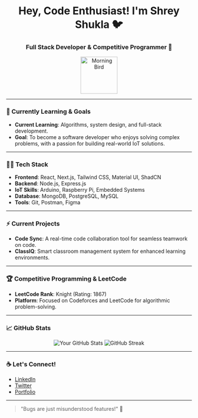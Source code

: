 <h1 align="center">Hey, Code Enthusiast! I'm Shrey Shukla 🐦</h1>
<h3 align="center">Full Stack Developer & Competitive Programmer 🚀</h3>

<p align="center">
  <img src="https://media1.tenor.com/m/jHg-q58KgiYAAAAC/scaler-create-impact.gif" width="100" alt="Morning Bird">
</p>

---

### 🌱 Currently Learning & Goals

- **Current Learning**: Algorithms, system design, and full-stack development.
- **Goal**: To become a software developer who enjoys solving complex problems, with a passion for building real-world IoT solutions.

---

### 👨‍💻 Tech Stack

- **Frontend**: React, Next.js, Tailwind CSS, Material UI, ShadCN
- **Backend**: Node.js, Express.js
- **IoT Skills**: Arduino, Raspberry Pi, Embedded Systems
- **Database**: MongoDB, PostgreSQL, MySQL
- **Tools**: Git, Postman, Figma

---

### ⚡ Current Projects

- **Code Sync**: A real-time code collaboration tool for seamless teamwork on code.
- **ClassIQ**: Smart classroom management system for enhanced learning environments.

---

### 🏆 Competitive Programming & LeetCode

- **LeetCode Rank**: Knight (Rating: 1867)
- **Platform**: Focused on Codeforces and LeetCode for algorithmic problem-solving.

---

### 📈 GitHub Stats

<p align="center">
  <img src="https://github-readme-stats.vercel.app/api?username=your-github-username&show_icons=true&theme=radical" alt="Your GitHub Stats">
  <img src="https://github-readme-streak-stats.herokuapp.com?user=your-github-username&theme=radical&hide_border=true" alt="GitHub Streak">
</p>

---

### ☕ Let's Connect!

- [LinkedIn](https://www.linkedin.com/in/shreyshukla29/)
- [Twitter](https://x.com/Shrey_003)
- [Portfolio](https://your-portfolio-link.com)

---

> "Bugs are just misunderstood features!" 🐛
